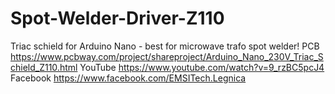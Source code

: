 # Spot-Welder-Driver-Z110
Triac schield for Arduino Nano - best for microwave trafo spot welder!
PCB https://www.pcbway.com/project/shareproject/Arduino_Nano_230V_Triac_Schield_Z110.html
YouTube https://www.youtube.com/watch?v=9_rzBC5pcJ4
Facebook https://www.facebook.com/EMSITech.Legnica
